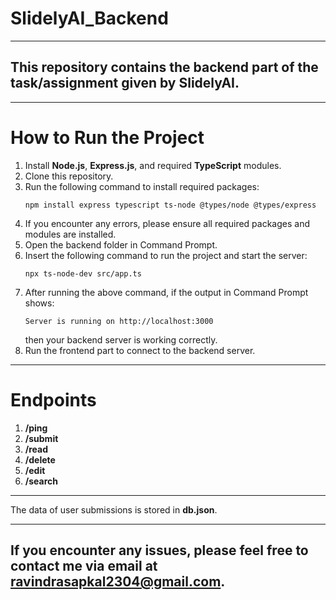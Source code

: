# SlidelyAI_Backend
---

## This repository contains the backend part of the task/assignment given by SlidelyAI.

---

# How to Run the Project

1) Install **Node.js**, **Express.js**, and required **TypeScript** modules.
2) Clone this repository.
3) Run the following command to install required packages:
    ```
    npm install express typescript ts-node @types/node @types/express
    ```
4) If you encounter any errors, please ensure all required packages and modules are installed.
5) Open the backend folder in Command Prompt.
6) Insert the following command to run the project and start the server:
    ```
    npx ts-node-dev src/app.ts
    ```
7) After running the above command, if the output in Command Prompt shows:
    ```
    Server is running on http://localhost:3000
    ```
    then your backend server is working correctly.
8) Run the frontend part to connect to the backend server.

---

# Endpoints
1) **/ping**
2) **/submit**
3) **/read**
4) **/delete**
5) **/edit**
6) **/search**

---

The data of user submissions is stored in **db.json**.

---

## If you encounter any issues, please feel free to contact me via email at ravindrasapkal2304@gmail.com.
